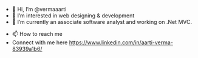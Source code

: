 - 👋 Hi, I’m @vermaaarti
- 👀 I’m interested in web designing & development
- 🌱 I’m currently an associate software analyst and working on .Net MVC.
<!-- - 💞️ I’m looking to collaborate on  -->
- 📫 How to reach me 
- Connect with me here https://www.linkedin.com/in/aarti-verma-83939a1b6/

<!---
vermaaarti/vermaaarti is a ✨ special ✨ repository because its `README.md` (this file) appears on your GitHub profile.
You can click the Preview link to take a look at your changes.
--->
